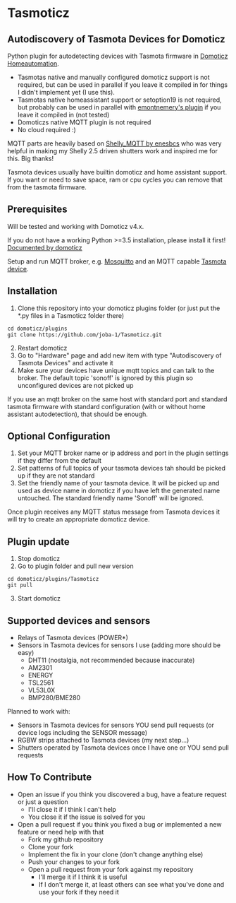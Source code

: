 # Tasmoticz

## Autodiscovery of Tasmota Devices for Domoticz

Python plugin for autodetecting devices with Tasmota firmware in [Domoticz Homeautomation](https://www.domoticz.com/).

* Tasmotas native and manually configured domoticz support is not required, but can be used in parallel if you leave it compiled in for things I didn't implement yet (I use this).
* Tasmotas native homeassistant support or setoption19 is not required, but probably can be used in parallel with [emontnemery's plugin](https://github.com/emontnemery/domoticz_mqtt_discovery "emontnemery's github repo") if you leave it compiled in (not tested)
* Domoticzs native MQTT plugin is not required
* No cloud required :)

MQTT parts are heavily based on [Shelly_MQTT by enesbcs](https://github.com/enesbcs/Shelly_MQTT "enesbcs's github repo") who was very helpful in making my Shelly 2.5 driven shutters work and inspired me for this.
Big thanks!

Tasmota devices usually have builtin domoticz and home assistant support. If you want or need to save space, ram or cpu cycles you can remove that from the tasmota firmware.

## Prerequisites

Will be tested and working with Domoticz v4.x.

If you do not have a working Python >=3.5 installation, please install it first! [Documented by domoticz](https://www.domoticz.com/wiki/Using_Python_plugins)

Setup and run MQTT broker, e.g. [Mosquitto](https://mosquitto.org/) and an MQTT capable [Tasmota device](https://github.com/arendst/Sonoff-Tasmota/wiki).

## Installation

1. Clone this repository into your domoticz plugins folder (or just put the *.py files in a Tasmoticz folder there) 
```
cd domoticz/plugins
git clone https://github.com/joba-1/Tasmoticz.git
```
2. Restart domoticz
3. Go to "Hardware" page and add new item with type "Autodiscovery of Tasmota Devices" and activate it
4. Make sure your devices have unique mqtt topics and can talk to the broker. The default topic 'sonoff' is ignored by this plugin so unconfigured devices are not picked up

If you use an mqtt broker on the same host with standard port and standard tasmota firmware with standard configuration (with or without home assistant autodetection), that should be enough. 

## Optional Configuration

1. Set your MQTT broker name or ip address and port in the plugin settings if they differ from the default
2. Set patterns of full topics of your tasmota devices tah should be picked up if they are not standard
3. Set the friendly name of your tasmota device. It will be picked up and used as device name in domoticz if you have left the generated name untouched. The standard friendly name 'Sonoff' will be ignored. 

Once plugin receives any MQTT status message from Tasmota devices it will try to create an appropriate domoticz device.

## Plugin update

1. Stop domoticz
2. Go to plugin folder and pull new version
```
cd domoticz/plugins/Tasmoticz
git pull
```
3. Start domoticz

## Supported devices and sensors

- Relays of Tasmota devices (POWER*)
- Sensors in Tasmota devices for sensors I use (adding more should be easy)
    - DHT11 (nostalgia, not recommended because inaccurate)
    - AM2301
    - ENERGY
    - TSL2561
    - VL53L0X
    - BMP280/BME280

Planned to work with:
 - Sensors in Tasmota devices for sensors YOU send pull requests (or device logs including the SENSOR message)
 - RGBW strips attached to Tasmota devices (my next step...)
 - Shutters operated by Tasmota devices once I have one or YOU send pull requests

## How To Contribute

* Open an issue if you think you discovered a bug, have a feature request or just a question
    * I'll close it if I think I can't help
    * You close it if the issue is solved for you
* Open a pull request if you think you fixed a bug or implemented a new feature or need help with that
    * Fork my github repository
    * Clone your fork
    * Implement the fix in your clone (don't change anything else)
    * Push your changes to your fork
    * Open a pull request from your fork against my repository
        * I'll merge it if I think it is useful
        * If I don't merge it, at least others can see what you've done and use your fork if they need it
